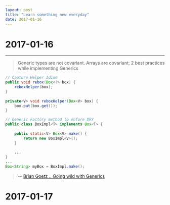 ```yaml
---
layout: post
title: "Learn something new everyday"
date: 2017-01-16
---
```


# 2017-01-16
***
> Generic types are not covariant. Arrays are covariant; 2 best practices while implementing Generics

```java
// Capture Helper Idiom 
public void rebox(Box<?> box) {
    reboxHelper(box);
}
 
private<V> void reboxHelper(Box<V> box) {
    box.put(box.get());
}
```

```java
// Generic Factory method to enfore DRY
public class BoxImpl<T> implements Box<T> {
 
    public static<V> Box<V> make() {
        return new BoxImpl<V>();
    }
 
    ...
}
...
Box<String> myBox = BoxImpl.make();
```
> -- [Brian Goetz .. Going wild with Generics](https://www.ibm.com/developerworks/library/j-jtp04298/index.html)

# 2017-01-17
